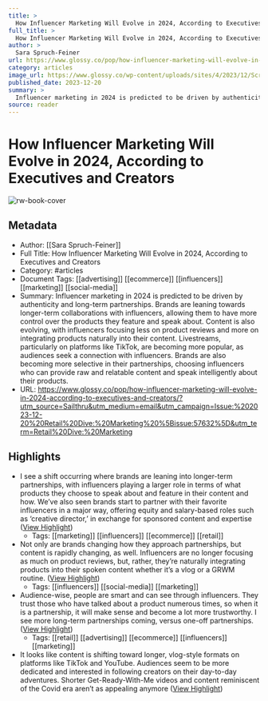 ```yaml
---
title: >
  How Influencer Marketing Will Evolve in 2024, According to Executives and Creators
full_title: >
  How Influencer Marketing Will Evolve in 2024, According to Executives and Creators
author: >
  Sara Spruch-Feiner
url: https://www.glossy.co/pop/how-influencer-marketing-will-evolve-in-2024-according-to-executives-and-creators/?utm_source=Sailthru&utm_medium=email&utm_campaign=Issue:%202023-12-20%20Retail%20Dive:%20Marketing%20%5Bissue:57632%5D&utm_term=Retail%20Dive:%20Marketing
category: articles
image_url: https://www.glossy.co/wp-content/uploads/sites/4/2023/12/Screenshot-2023-12-19-at-10.53.41-PM.png
published_date: 2023-12-20
summary: >
  Influencer marketing in 2024 is predicted to be driven by authenticity and long-term partnerships. Brands are leaning towards longer-term collaborations with influencers, allowing them to have more control over the products they feature and speak about. Content is also evolving, with influencers focusing less on product reviews and more on integrating products naturally into their content. Livestreams, particularly on platforms like TikTok, are becoming more popular, as audiences seek a connection with influencers. Brands are also becoming more selective in their partnerships, choosing influencers who can provide raw and relatable content and speak intelligently about their products.
source: reader
---
```

# How Influencer Marketing Will Evolve in 2024, According to Executives and Creators

![rw-book-cover](https://www.glossy.co/wp-content/uploads/sites/4/2023/12/Screenshot-2023-12-19-at-10.53.41-PM.png)

## Metadata
- Author: [[Sara Spruch-Feiner]]
- Full Title: How Influencer Marketing Will Evolve in 2024, According to Executives and Creators
- Category: #articles
- Document Tags: [[advertising]] [[ecommerce]] [[influencers]] [[marketing]] [[social-media]] 
- Summary: Influencer marketing in 2024 is predicted to be driven by authenticity and long-term partnerships. Brands are leaning towards longer-term collaborations with influencers, allowing them to have more control over the products they feature and speak about. Content is also evolving, with influencers focusing less on product reviews and more on integrating products naturally into their content. Livestreams, particularly on platforms like TikTok, are becoming more popular, as audiences seek a connection with influencers. Brands are also becoming more selective in their partnerships, choosing influencers who can provide raw and relatable content and speak intelligently about their products.
- URL: https://www.glossy.co/pop/how-influencer-marketing-will-evolve-in-2024-according-to-executives-and-creators/?utm_source=Sailthru&utm_medium=email&utm_campaign=Issue:%202023-12-20%20Retail%20Dive:%20Marketing%20%5Bissue:57632%5D&utm_term=Retail%20Dive:%20Marketing

## Highlights
- I see a shift occurring where brands are leaning into longer-term partnerships, with influencers playing a larger role in terms of what products they choose to speak about and feature in their content and how. We’ve also seen brands start to partner with their favorite influencers in a major way, offering equity and salary-based roles such as ‘creative director,’ in exchange for sponsored content and expertise ([View Highlight](https://read.readwise.io/read/01hjv7r9vcvp6741504047n3p5))
    - Tags: [[marketing]] [[influencers]] [[ecommerce]] [[retail]] 
- Not only are brands changing how they approach partnerships, but content is rapidly changing, as well. Influencers are no longer focusing as much on product reviews, but, rather, they’re naturally integrating products into their spoken content whether it’s a vlog or a GRWM routine. ([View Highlight](https://read.readwise.io/read/01hjv7rqsh47rk15q3vz94e55j))
    - Tags: [[influencers]] [[social-media]] [[marketing]] 
- Audience-wise, people are smart and can see through influencers. They trust those who have talked about a product numerous times, so when it is a partnership, it will make sense and become a lot more trustworthy. I see more long-term partnerships coming, versus one-off partnerships. ([View Highlight](https://read.readwise.io/read/01hjv7tf6w317394ctcg0zdr4y))
    - Tags: [[retail]] [[advertising]] [[ecommerce]] [[influencers]] [[marketing]] 
- It looks like content is shifting toward longer, vlog-style formats on platforms like TikTok and YouTube. Audiences seem to be more dedicated and interested in following creators on their day-to-day adventures. Shorter Get-Ready-With-Me videos and content reminiscent of the Covid era aren’t as appealing anymore ([View Highlight](https://read.readwise.io/read/01hjv7v6hadsjyt309k7r8hswc))



